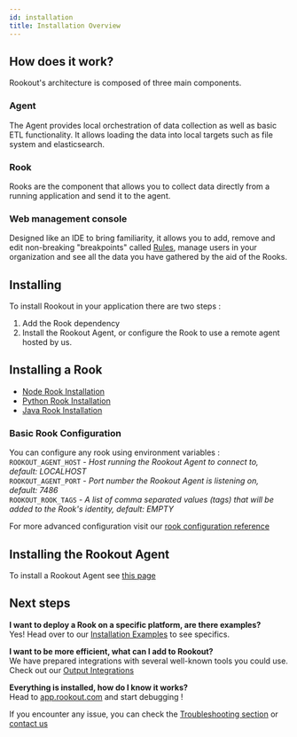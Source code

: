 ```yaml
---
id: installation
title: Installation Overview
---
```


## How does it work?

Rookout's architecture is composed of three main components.

### Agent

The Agent provides local orchestration of data collection as well as basic ETL functionality.
It allows loading the data into local targets such as file system and elasticsearch.

### Rook

Rooks are the component that allows you to collect data directly from a running application
and send it to the agent.

### Web management console

Designed like an IDE to bring familiarity, it allows you to add, remove and edit non-breaking "breakpoints" called [Rules](rules-index.md),
manage users in your organization and see all the data you have gathered by the aid of the Rooks.


## Installing

To install Rookout in your application there are two steps :
1. Add the Rook dependency
2. Install the Rookout Agent, or configure the Rook to use a remote agent hosted by us.

## Installing a Rook

- [Node Rook Installation](installation-node.md)
- [Python Rook Installation](installation-python.md)
- [Java Rook Installation](installation-java.md)

### Basic Rook Configuration

You can configure any rook using environment variables :  
`ROOKOUT_AGENT_HOST` - *Host running the Rookout Agent to connect to, default: LOCALHOST*  
`ROOKOUT_AGENT_PORT` - *Port number the Rookout Agent is listening on, default: 7486*  
`ROOKOUT_ROOK_TAGS` - *A list of comma separated values (tags) that will be added to the Rook's identity, default: EMPTY*

For more advanced configuration visit our [rook configuration reference](rooks-config.md)

## Installing the Rookout Agent

To install a Rookout Agent see [this page](installation-agent.md)

## Next steps

**I want to deploy a Rook on a specific platform, are there examples?**  
Yes! Head over to our [Installation Examples](https://github.com/Rookout/deployment-examples) to see specifics.

**I want to be more efficient, what can I add to Rookout?**  
We have prepared integrations with several well-known tools you could use.  
Check out our [Output Integrations](integrations-home.md)

**Everything is installed, how do I know it works?**  
Head to [app.rookout.com](https://app.rookout.com) and start debugging !

If you encounter any issue, you can check the [Troubleshooting section](troubleshooting-home.md) or [contact us](emailto:support@rookout.com)
